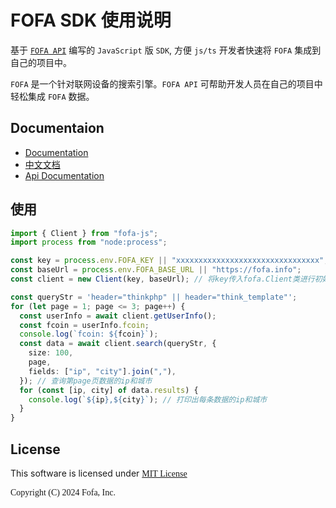 # FOFA SDK 使用说明

基于 [`FOFA API`](https://fofa.info/api) 编写的 `JavaScript` 版 `SDK`, 方便 `js/ts` 开发者快速将 `FOFA` 集成到自己的项目中。

`FOFA` 是一个针对联网设备的搜索引擎。`FOFA API` 可帮助开发人员在自己的项目中轻松集成 `FOFA` 数据。

## Documentaion
- <a href="README.md"> Documentation </a>
- <a href="README_CN.md"> 中文文档 </a>
- [Api Documentation](https://fofapro.github.io/fofa-py/index.html)

## 使用
```ts
import { Client } from "fofa-js";
import process from "node:process";

const key = process.env.FOFA_KEY || "xxxxxxxxxxxxxxxxxxxxxxxxxxxxxxxx"; // 输入key
const baseUrl = process.env.FOFA_BASE_URL || "https://fofa.info";
const client = new Client(key, baseUrl); // 将key传入fofa.Client类进行初始化和验证，并得到一个fofa client对象

const queryStr = 'header="thinkphp" || header="think_template"';
for (let page = 1; page <= 3; page++) {
  const userInfo = await client.getUserInfo();
  const fcoin = userInfo.fcoin;
  console.log(`fcoin: ${fcoin}`);
  const data = await client.search(queryStr, {
    size: 100,
    page,
    fields: ["ip", "city"].join(","),
  }); // 查询第page页数据的ip和城市
  for (const [ip, city] of data.results) {
    console.log(`${ip},${city}`); // 打印出每条数据的ip和城市
  }
}
```
## License
This software is licensed under <a href="https://opensource.org/licenses/mit"><font face="menlo">MIT License</a>

Copyright (C) 2024 Fofa, Inc.

